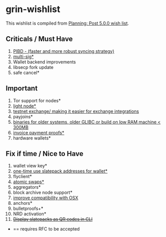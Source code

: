 # grin-wishlist

This wishlist is compiled from [Planning: Post 5.0.0 wish list](https://github.com/mimblewimble/grin-pm/issues/385).

## Criticals / Must Have

1. [PIBD - (faster and more robust syncing strategy)](https://github.com/stakervali/grin-wishlist/issues/6)
2. [multi-sig*](https://github.com/stakervali/grin-wishlist/issues/2)
3. Wallet backend improvements
4. libsecp fork update 
5. safe cancel*


## Important

1. Tor support for nodes*
2. [light node*](https://github.com/stakervali/grin-wishlist/issues/7)
3. [testnet exchange/ making it easier for exchange integrations](https://github.com/stakervali/grin-wishlist/issues/4)
4. payjoins*
5. [binaries for older systems, older GLIBC or build on low RAM machine < 300MB]()
6. [invoice payment proofs*](https://github.com/stakervali/grin-wishlist/issues/10)
7. hardware wallets*

## Fix if time / Nice to Have

1. wallet view key*
2. [one-time use slatepack addresses for wallet*](https://github.com/stakervali/grin-wishlist/issues/11)
3. flyclient*
4. [atomic swaps*](https://github.com/stakervali/grin-wishlist/issues/1)
5. aggregators*
6. block archive node support*
7. [improve compatibility with OSX](https://github.com/stakervali/grin-wishlist/issues/3)
8. anchors*
9. bulletproofs+*
10. NRD activation*
11. ~~[Display slatepacks as QR codes in CLI](https://github.com/stakervali/grin-wishlist/issues/12)~~

* == requires RFC to be accepted
